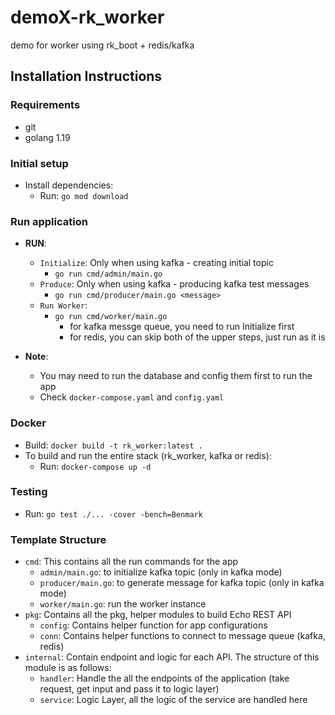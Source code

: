 # demoX-rk_worker
demo for worker using rk_boot + redis/kafka


## Installation Instructions

### Requirements
- git
- golang 1.19

### Initial setup
- Install dependencies:
    - Run: `go mod download`

### Run application

- **RUN**:
  - `Initialize`: Only when using kafka - creating initial topic
    - `go run cmd/admin/main.go`
  - `Produce`: Only when using kafka - producing kafka test messages
    - `go run cmd/producer/main.go <message>`
  - `Run Worker`:
    - `go run cmd/worker/main.go`
      - for kafka messge queue, you need to run Initialize first
      - for redis, you can skip both of the upper steps, just run as it is

- **Note**:
    - You may need to run the database and config them first to run the app
    - Check `docker-compose.yaml` and `config.yaml`

### Docker

- Build: `docker build -t rk_worker:latest .`
- To build and run the entire stack (rk_worker, kafka or redis):
    - Run: `docker-compose up -d`

### Testing

- Run: `go test ./... -cover -bench=Benmark`

### Template Structure

- `cmd`: This contains all the run commands for the app
    - `admin/main.go`: to initialize kafka topic (only in kafka mode)
    - `producer/main.go`: to generate message for kafka topic (only in kafka mode)
    -  `worker/main.go`: run the worker instance
- `pkg`: Contains all the pkg, helper modules to build Echo REST API
    - `config`: Contains helper function for app configurations
    - `conn`: Contains helper functions to connect to message queue (kafka, redis)
- `internal`: Contain endpoint and logic for each API. The structure of this module is as follows:
    - `handler`: Handle the all the endpoints of the application (take request, get input and pass it to logic layer)
    - `service`: Logic Layer, all the logic of the service are handled here

